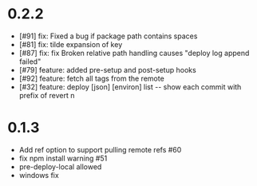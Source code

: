 
# 0.2.2

- [#91] fix: Fixed a bug if package path contains spaces
- [#81] fix: tilde expansion of key
- [#87] fix: fix Broken relative path handling causes "deploy log append failed"
- [#79] feature: added pre-setup and post-setup hooks
- [#92] feature: fetch all tags from the remote
- [#32] feature: deploy [json] [environ] list -- show each commit with prefix of revert n

# 0.1.3

- Add ref option to support pulling remote refs  #60
- fix npm install warning #51
- pre-deploy-local allowed
- windows fix
